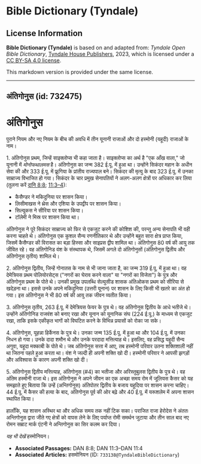 # Bible Dictionary (Tyndale)

## License Information

**Bible Dictionary (Tyndale)** is based on and adapted from: _Tyndale Open Bible Dictionary_, [Tyndale House Publishers](https://tyndaleopenresources.com/), 2023, which is licensed under a [CC BY-SA 4.0 license](https://creativecommons.org/licenses/by-sa/4.0/legalcode.en).

This markdown version is provided under the same license.



--------------------------------

## अंतिगोनुस (id: 732475)

अंतिगोनुस
=========

पुराने नियम और नए नियम के बीच की अवधि में तीन यूनानी राजाओं और दो हस्मोनी (यहूदी) राजाओं के नाम।

1\. अंतिगोनुस प्रथम, जिन्हें साइक्लोप्स भी कहा जाता है। साइक्लोप्स का अर्थ है "एक आँख वाला," जो यूनानी में *मोनोफथालमस* है। अंतिगोनुस का जन्म 382 ई.पू. में हुआ था। उन्होंने सिकंदर महान के अधीन सेवा की और 333 ई.पू. में फ्रूगिया के प्रांतीय राज्यपाल बने। सिकंदर की मृत्यु के बाद 323 ई.पू. में उनका साम्राज्य विभाजित हो गया। सिकंदर के चार प्रमुख सेनापतियों ने अलग\-अलग क्षेत्रों पर अधिकार कर लिया (तुलना करें [दानि 8:8](https://ref.ly/Dan8:8); [11:3–4](https://ref.ly/Dan11:3-Dan11:4)):

* कैसैण्डर ने मकिदुनिया पर शासन किया।
* लिसीमाखस ने थ्रेस और एशिया के उपद्वीप पर शासन किया।
* सिल्यूकस ने सीरिया पर शासन किया।
* टॉलेमी ने मिस्र पर शासन किया था।

अंतिगोनुस ने पूरे सिकंदर साम्राज्य को फिर से एकजुट करने की कोशिश की, परन्तु अन्य सेनापति भी वही करना चाहते थे। अंतिगोनुस एक कुशल सैन्य रणनीतिकार थे और उन्होंने बहुत सारा क्षेत्र प्राप्त किया, जिसमें कैसैण्डर की विरासत का बड़ा हिस्सा और साइप्रस द्वीप शामिल था। अंतिगोनुस 80 वर्ष की आयु तक जीवित रहे। वह अंतिगोनिड वंश के संस्थापक थे, जिसमें अगले दो अंतिगोनुसों (अंतिगोनुस द्वितीय और अंतिगोनुस तृतीय) शामिल थे।

2\. अंतिगोनुस द्वितीय, जिन्हें गोनातस के नाम से भी जाना जाता है, का जन्म 319 ई.पू. में हुआ था। वह देमेत्रियस प्रथम पोलियोरसेट्स ("नगरों का घेराव करने वाला" या "नगरों का विजेता") के पुत्र और अंतिगोनुस प्रथम के पोते थे। उनकी प्रमुख उपलब्धि सेल्युसीड शासक अंतिओकस प्रथम को सीरिया से खदेड़ना था। इससे उनके अपने मकिदुनिया (उत्तरी यूनान) पर शासन के लिए किसी भी खतरे का अंत हो गया। इस अंतिगोनुस ने भी 80 वर्ष की आयु तक जीवन व्यतीत किया।

3\. अंतिगोनुस तृतीय, 263 ई.पू. में देमेत्रियस फेयर के पुत्र थे। वह अंतिगोनुस द्वितीय के आधे भतीजे थे। उन्होंने अंतिगोनिड राजवंश को बनाए रखा और यूनान को यूनानिक संघ (224 ई.पू.) के माध्यम से एकजुट रखा, ताकि इसके एकीकृत भागों को विघटित करने के विभिन्न प्रयासों को रोका जा सके।

4\. अंतिगोनुस, यूहन्ना हिर्केनस के पुत्र थे। उनका जन्म 135 ई.पू. में हुआ था और 104 ई.पू. में उनका निधन हो गया। उनके दादा शमौन थे और उनके परदादा मत्तित्याह थे। इसलिए, वह प्रसिद्ध यहूदी सैन्य अगुवा, यहूदा मक्काबी के पोते थे। जब अंतिगोनुस सत्ता में आए, तब हस्मोनी परिवार उतना शक्तिशाली नहीं था जितना पहले हुआ करता था। वंश ने जल्दी ही अपनी शक्ति खो दी। हस्मोनी परिवार ने आपसी झगड़ों और अविश्वास के कारण अपनी शक्ति खो दी।

5\. अंतिगोनुस द्वितीय मत्तित्याह, अंतिगोनुस (\#4\) का भतीजा और अरिस्तुबुलस द्वितीय के पुत्र थे। वह अंतिम हस्मोनी राजा थे। इस अंतिगोनुस ने अपने जीवन का एक अच्छा समय रोम में जूलियस कैसर को यह समझाते हुए बिताया कि उन्हें (अन्तिगोनुस) अंतिपोतर द्वितीय के बजाय यहूदिया पर शासन करना चाहिए। 44 ई.पू. में कैसर की हत्या के बाद, अंतिगोनुस पूर्व की ओर बढ़े और 40 ई.पू. में यरूशलेम में अपना शासन स्थापित किया। 

हालाँकि, यह शासन अस्थिर था और अधिक समय तक नहीं टिक सका। पराजित राजा हेरोदेस ने अंततः अन्तिगोनुस द्वारा जीते गए क्षेत्रों को वापस लेने के लिए पर्याप्त रोमी समर्थन जुटाया और तीन साल बाद नए रोमन सम्राट मार्क एंटनी ने अन्तिगोनुस का सिर कलम कर दिया।

*यह भी देखें* हस्मोनियन।

* **Associated Passages:** DAN 8:8; DAN 11:3–DAN 11:4
* **Associated Articles:** हसमोनियन (ID: `733138@TyndaleBibleDictionary`)

